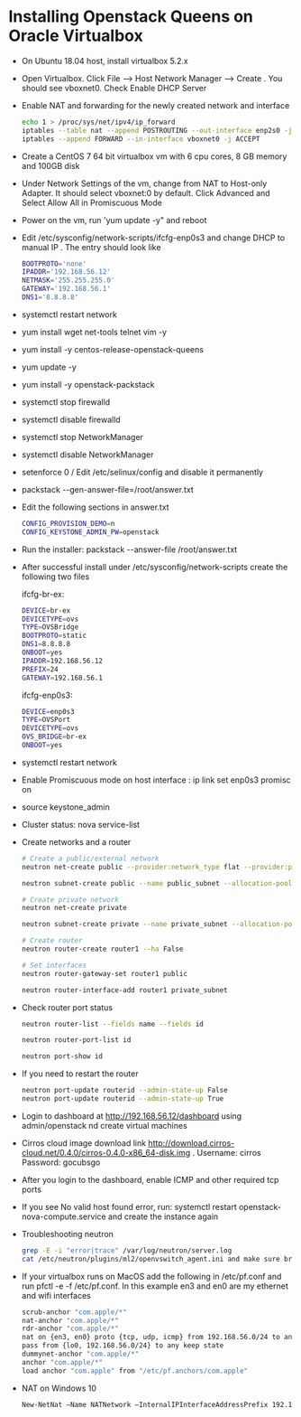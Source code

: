 # Installing Openstack Queens on Oracle Virtualbox


* On Ubuntu 18.04 host, install virtualbox 5.2.x
* Open Virtualbox. Click File --> Host Network Manager --> Create . You should see vboxnet0. Check Enable DHCP Server
* Enable NAT and forwarding for the newly created network and interface
    
    ```sh
    echo 1 > /proc/sys/net/ipv4/ip_forward
    iptables --table nat --append POSTROUTING --out-interface enp2s0 -j MASQUERADE
    iptables --append FORWARD --in-interface vboxnet0 -j ACCEPT
    ```

* Create a CentOS 7 64 bit virtualbox vm with 6 cpu cores, 8 GB memory and 100GB disk
* Under Network Settings of the vm, change from NAT to Host-only Adapter. It should select vboxnet:0 by default. Click Advanced and Select Allow All in Promiscuous Mode
* Power on the vm, run 'yum update -y" and reboot
* Edit /etc/sysconfig/network-scripts/ifcfg-enp0s3 and change DHCP to manual IP . The entry should look like

    ```sh
    BOOTPROTO='none'
    IPADDR='192.168.56.12'
    NETMASK='255.255.255.0'
    GATEWAY='192.168.56.1'
    DNS1='8.8.8.8'
    ```
    
* systemctl restart network
* yum install wget net-tools telnet vim -y
* yum install -y centos-release-openstack-queens
* yum update -y
* yum install -y openstack-packstack
* systemctl stop firewalld
* systemctl disable firewalld
* systemctl stop NetworkManager
* systemctl disable NetworkManager
* setenforce 0 / Edit /etc/selinux/config and disable it permanently 
* packstack --gen-answer-file=/root/answer.txt
* Edit the following sections in answer.txt
    ```sh
    CONFIG_PROVISION_DEMO=n
    CONFIG_KEYSTONE_ADMIN_PW=openstack
    ```
* Run the installer: packstack --answer-file /root/answer.txt
* After successful install under /etc/sysconfig/network-scripts create the following two files

    ifcfg-br-ex:
    ```sh
    DEVICE=br-ex
    DEVICETYPE=ovs
    TYPE=OVSBridge
    BOOTPROTO=static
    DNS1=8.8.8.8
    ONBOOT=yes
    IPADDR=192.168.56.12
    PREFIX=24
    GATEWAY=192.168.56.1
    ```
    
    ifcfg-enp0s3:
    
    ```sh
    DEVICE=enp0s3
    TYPE=OVSPort
    DEVICETYPE=ovs
    OVS_BRIDGE=br-ex
    ONBOOT=yes
    ```

* systemctl restart network
* Enable Promiscuous mode on host interface : ip link set enp0s3 promisc on
* source keystone_admin
* Cluster status: nova service-list
* Create networks and a router

    ```sh
    # Create a public/external network
    neutron net-create public --provider:network_type flat --provider:physical_network extnet --router:external
    
    neutron subnet-create public --name public_subnet --allocation-pool start=192.168.56.100,end=192.168.56.200 --disable-dhcp --gateway 192.168.56.1 192.168.56.0/24
    
    # Create private network
    neutron net-create private
    
    neutron subnet-create private --name private_subnet --allocation-pool start=10.10.1.100,end=10.10.1.200 10.10.1.0/24

    # Create router
    neutron router-create router1 --ha False

    # Set interfaces
    neutron router-gateway-set router1 public

    neutron router-interface-add router1 private_subnet
    ```

* Check router port status

    ```sh
    neutron router-list --fields name --fields id

    neutron router-port-list id

    neutron port-show id
    ```

* If you need to restart the router
    
    ```sh
    neutron port-update routerid --admin-state-up False
    neutron port-update routerid --admin-state-up True
    ```
* Login to dashboard at http://192.168.56.12/dashboard using admin/openstack nd create virtual machines

* Cirros cloud image download link http://download.cirros-cloud.net/0.4.0/cirros-0.4.0-x86_64-disk.img . Username: cirros Password: gocubsgo

* After you login to the dashboard, enable ICMP and other required tcp ports

* If you see No valid host found error, run: systemctl restart openstack-nova-compute.service and create the instance again

* Troubleshooting neutron
    ```sh
    grep -E -i "error|trace" /var/log/neutron/server.log
    cat /etc/neutron/plugins/ml2/openvswitch_agent.ini and make sure bridge mapping     looks exactly like 'bridge_mappings=extnet:br-ex
    ```

* If your virtualbox runs on MacOS add the following in /etc/pf.conf and run pfctl -e -f /etc/pf.conf. In this example en3 and en0 are my ethernet and wifi interfaces
    ```sh
    scrub-anchor "com.apple/*"
    nat-anchor "com.apple/*"
    rdr-anchor "com.apple/*"
    nat on {en3, en0} proto {tcp, udp, icmp} from 192.168.56.0/24 to any -> {en3, en0}
    pass from {lo0, 192.168.56.0/24} to any keep state
    dummynet-anchor "com.apple/*"
    anchor "com.apple/*"
    load anchor "com.apple" from "/etc/pf.anchors/com.apple"
    ```
* NAT on Windows 10
    ```sh
    New-NetNat –Name NATNetwork –InternalIPInterfaceAddressPrefix 192.168.56.0/24 –Verbose
    ```
